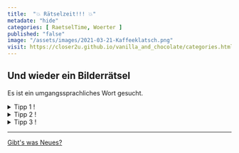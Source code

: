 ```yaml
--- 
title:  "💥 Rätselzeit!!! 💥"
metadate: "hide"
categories: [ RaetselTime, Woerter ]
published: "false"
image: "/assets/images/2021-03-21-Kaffeeklatsch.png"
visit: https://closer2u.github.io/vanilla_and_chocolate/categories.html#raetseltime
---
```


## Und wieder ein Bilderrätsel 
Es ist ein umgangssprachliches Wort gesucht.

<details><summary> Tipp 1 ! </summary>
 <p align="center"> Was ist in der Tasse? </p>
</details>

<details><summary> Tipp 2 ! </summary>
 <p align="center"> Was machen die Hände da? </p>
</details>

<details><summary> Tipp 3 ! </summary>
 <p align="center"> " Das Getränk " + " das Geräusch, das die Hände machen " = Lösungswort </p>
</details>

***

[Gibt's was Neues?](https://github.com/Closer2U)